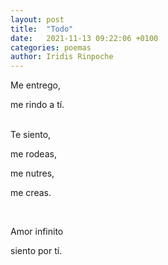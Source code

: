 ```yaml
---
layout: post
title:  "Todo"
date:   2021-11-13 09:22:06 +0100
categories: poemas
author: Iridis Rinpoche
---
```



Me entrego, 

me rindo a tí.

<br>
Te siento, 

me rodeas,

me nutres, 

me creas.

<br>

Amor infinito

siento por tí.